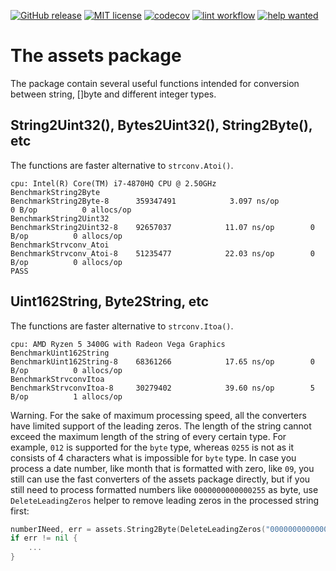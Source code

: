 [![GitHub release](https://img.shields.io/github/release/kaatinga/assets.svg)](https://github.com/kaatinga/assets/releases)
[![MIT license](https://img.shields.io/badge/License-MIT-blue.svg)](https://github.com/kaatinga/assets/blob/main/LICENSE)
[![codecov](https://codecov.io/gh/kaatinga/assets/branch/master/graph/badge.svg)](https://codecov.io/gh/kaatinga/assets)
[![lint workflow](https://github.com/kaatinga/assets/actions/workflows/golangci-lint.yml/badge.svg)](https://github.com/kaatinga/assets/actions?query=workflow%3Alinter)
[![help wanted](https://img.shields.io/badge/Help%20wanted-True-yellow.svg)](https://github.com/kaatinga/assets/issues?q=is%3Aopen+is%3Aissue+label%3A%22help+wanted%22)

# The assets package

The package contain several useful functions intended for conversion between string,
[]byte and different integer types.

## String2Uint32(), Bytes2Uint32(), String2Byte(), etc

The functions are faster alternative to `strconv.Atoi()`.

```
cpu: Intel(R) Core(TM) i7-4870HQ CPU @ 2.50GHz
BenchmarkString2Byte
BenchmarkString2Byte-8     	359347491	         3.097 ns/op	       0 B/op	       0 allocs/op
BenchmarkString2Uint32
BenchmarkString2Uint32-8   	92657037	        11.07 ns/op	       0 B/op	       0 allocs/op
BenchmarkStrvconv_Atoi
BenchmarkStrvconv_Atoi-8   	51235477	        22.03 ns/op	       0 B/op	       0 allocs/op
PASS
```

## Uint162String, Byte2String, etc

The functions are faster alternative to `strconv.Itoa()`.

```
cpu: AMD Ryzen 5 3400G with Radeon Vega Graphics    
BenchmarkUint162String
BenchmarkUint162String-8   	68361266	        17.65 ns/op	       0 B/op	       0 allocs/op
BenchmarkStrvconvItoa
BenchmarkStrvconvItoa-8    	30279402	        39.60 ns/op	       5 B/op	       1 allocs/op
```

Warning. For the sake of maximum processing speed, all the converters have limited support of the leading zeros.
The length of the string cannot exceed the maximum length of the string of every certain type. For example, `012` is
supported for the `byte` type, whereas `0255` is not as it consists of 4 characters what is impossible for `byte` type.
In case you process a date number, like month that is formatted with zero, like `09`, you still can use the fast
converters of the assets package directly, but if you still need to process formatted numbers like `0000000000000255` as byte, use
`DeleteLeadingZeros` helper to remove leading zeros in the processed string first:

```go
numberINeed, err = assets.String2Byte(DeleteLeadingZeros("0000000000000255"))
if err != nil {
	...
}
```